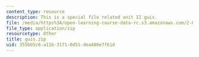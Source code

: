 ```yaml
---
content_type: resource
description: This is a special file related unit II guis.
file: /media/https%3A/open-learning-course-data-rc.s3.amazonaws.com/2-086-numerical-computation-for-mechanical-engineers-fall-2014/355bb5c6a11b31710d51dea486e7f61d_guis.zip
file_type: application/zip
resourcetype: Other
title: guis.zip
uid: 355bb5c6-a11b-3171-0d51-dea486e7f61d
---
```

